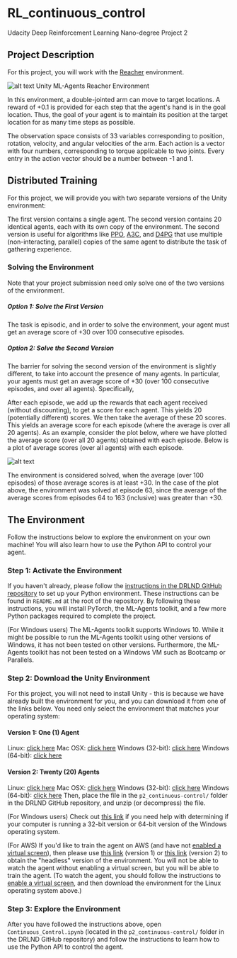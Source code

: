 # RL_continuous_control
 Udacity Deep Reinforcement Learning Nano-degree Project 2

## Project Description
 For this project, you will work with the [Reacher](https://github.com/Unity-Technologies/ml-agents/blob/master/docs/Learning-Environment-Examples.md#reacher) environment.


![alt text](https://video.udacity-data.com/topher/2018/June/5b1ea778_reacher/reacher.gif)
Unity ML-Agents Reacher Environment

In this environment, a double-jointed arm can move to target locations. A reward of +0.1 is provided for each step that the agent's hand is in the goal location. Thus, the goal of your agent is to maintain its position at the target location for as many time steps as possible.

The observation space consists of 33 variables corresponding to position, rotation, velocity, and angular velocities of the arm. Each action is a vector with four numbers, corresponding to torque applicable to two joints. Every entry in the action vector should be a number between -1 and 1.

## Distributed Training
For this project, we will provide you with two separate versions of the Unity environment:

The first version contains a single agent.
The second version contains 20 identical agents, each with its own copy of the environment.
The second version is useful for algorithms like [PPO](https://arxiv.org/pdf/1707.06347.pdf), [A3C](https://arxiv.org/pdf/1602.01783.pdf), and [D4PG](https://openreview.net/pdf?id=SyZipzbCb) that use multiple (non-interacting, parallel) copies of the same agent to distribute the task of gathering experience.

### Solving the Environment
Note that your project submission need only solve one of the two versions of the environment.

##### Option 1: Solve the First Version
The task is episodic, and in order to solve the environment, your agent must get an average score of +30 over 100 consecutive episodes.

##### Option 2: Solve the Second Version
The barrier for solving the second version of the environment is slightly different, to take into account the presence of many agents. In particular, your agents must get an average score of +30 (over 100 consecutive episodes, and over all agents). Specifically,

After each episode, we add up the rewards that each agent received (without discounting), to get a score for each agent. This yields 20 (potentially different) scores. We then take the average of these 20 scores.
This yields an average score for each episode (where the average is over all 20 agents).
As an example, consider the plot below, where we have plotted the average score (over all 20 agents) obtained with each episode. Below is a plot of average scores (over all agents) with each episode.

![alt text](https://video.udacity-data.com/topher/2018/July/5b48f845_unknown/unknown.png "average scores over all agents with each episode.")

The environment is considered solved, when the average (over 100 episodes) of those average scores is at least +30. In the case of the plot above, the environment was solved at episode 63, since the average of the average scores from episodes 64 to 163 (inclusive) was greater than +30.

## The Environment
 Follow the instructions below to explore the environment on your own machine! You will also learn how to use the Python API to control your agent.

### Step 1: Activate the Environment
 If you haven't already, please follow the [instructions in the DRLND GitHub repository](https://github.com/udacity/deep-reinforcement-learning#dependencies) to set up your Python environment. These instructions can be found in `README.md` at the root of the repository. By following these instructions, you will install PyTorch, the ML-Agents toolkit, and a few more Python packages required to complete the project.

 (For Windows users) The ML-Agents toolkit supports Windows 10. While it might be possible to run the ML-Agents toolkit using other versions of Windows, it has not been tested on other versions. Furthermore, the ML-Agents toolkit has not been tested on a Windows VM such as Bootcamp or Parallels.

### Step 2: Download the Unity Environment
 For this project, you will not need to install Unity - this is because we have already built the environment for you, and you can download it from one of the links below. You need only select the environment that matches your operating system:

#### Version 1: One (1) Agent
 Linux: [click here](https://s3-us-west-1.amazonaws.com/udacity-drlnd/P2/Reacher/one_agent/Reacher_Linux.zip)
 Mac OSX: [click here](https://s3-us-west-1.amazonaws.com/udacity-drlnd/P2/Reacher/one_agent/Reacher.app.zip)
Windows (32-bit): [click here](https://s3-us-west-1.amazonaws.com/udacity-drlnd/P2/Reacher/one_agent/Reacher_Windows_x86.zip)
 Windows (64-bit): [click here](https://s3-us-west-1.amazonaws.com/udacity-drlnd/P2/Reacher/one_agent/Reacher_Windows_x86_64.zip)

#### Version 2: Twenty (20) Agents
 Linux: [click here](https://s3-us-west-1.amazonaws.com/udacity-drlnd/P2/Reacher/Reacher_Linux.zip)
 Mac OSX: [click here](https://s3-us-west-1.amazonaws.com/udacity-drlnd/P2/Reacher/Reacher.app.zip)
 Windows (32-bit): [click here](https://s3-us-west-1.amazonaws.com/udacity-drlnd/P2/Reacher/Reacher_Windows_x86.zip)
 Windows (64-bit): [click here](https://s3-us-west-1.amazonaws.com/udacity-drlnd/P2/Reacher/Reacher_Windows_x86_64.zip)
 Then, place the file in the `p2_continuous-control/` folder in the DRLND GitHub repository, and unzip (or decompress) the file.

 (For Windows users) Check out [this link](https://support.microsoft.com/en-us/help/827218/how-to-determine-whether-a-computer-is-running-a-32-bit-version-or-64) if you need help with determining if your computer is running a 32-bit version or 64-bit version of the Windows operating system.

 (For AWS) If you'd like to train the agent on AWS (and have not [enabled a virtual screen](https://github.com/Unity-Technologies/ml-agents/blob/master/docs/Training-on-Amazon-Web-Service.md)), then please use [this link](https://s3-us-west-1.amazonaws.com/udacity-drlnd/P2/Reacher/one_agent/Reacher_Linux_NoVis.zip) (version 1) or [this link](https://s3-us-west-1.amazonaws.com/udacity-drlnd/P2/Reacher/Reacher_Linux_NoVis.zip) (version 2) to obtain the "headless" version of the environment. You will not be able to watch the agent without enabling a virtual screen, but you will be able to train the agent. (To watch the agent, you should follow the instructions to [enable a virtual screen](https://github.com/Unity-Technologies/ml-agents/blob/master/docs/Training-on-Amazon-Web-Service.md), and then download the environment for the Linux operating system above.)

### Step 3: Explore the Environment
 After you have followed the instructions above, open `Continuous_Control.ipynb` (located in the `p2_continuous-control/` folder in the DRLND GitHub repository) and follow the instructions to learn how to use the Python API to control the agent.
